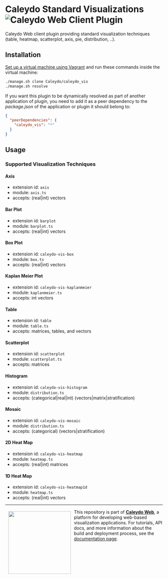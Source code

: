 Caleydo Standard Visualizations ![Caleydo Web Client Plugin](https://img.shields.io/badge/Caleydo%20Web-Client%20Plugin-F47D20.svg)
=====================

Caleydo Web client plugin providing standard visualization techniques (table, heatmap, scatterplot, axis, pie, distribution, ..).

Installation
------------

[Set up a virtual machine using Vagrant](http://www.caleydo.org/documentation/vagrant/) and run these commands inside the virtual machine:

```bash
./manage.sh clone Caleydo/caleydo_vis
./manage.sh resolve
```

If you want this plugin to be dynamically resolved as part of another application of plugin, you need to add it as a peer dependency to the _package.json_ of the application or plugin it should belong to:

```json
{
  "peerDependencies": {
    "caleydo_vis": "*"
  }
}
```

Usage
-------------------

### Supported Visualization Techniques

#### Axis
 * extension id: `axis`
 * module: `axis.ts`
 * accepts: (real|int) vectors

#### Bar Plot
 * extension id: `barplot`
 * module: `barplot.ts`
 * accepts: (real|int) vectors

#### Box Plot
 * extension id: `caleydo-vis-box`
 * module: `box.ts`
 * accepts: (real|int) vectors

#### Kaplan Meier Plot 
 * extension id: `caleydo-vis-kaplanmeier`
 * module: `kaplanmeier.ts`
 * accepts: int vectors

#### Table
 * extension id: `table`
 * module: `table.ts`
 * accepts: matrices, tables, and vectors
 
#### Scatterplot
 * extension id: `scatterplot`
 * module: `scatterplot.ts`
 * accepts: matrices

#### Histogram 
 * extension id: `caleydo-vis-histogram`
 * module: `distribution.ts`
 * accepts: (categorical|real|int) (vectors|matrix|stratification)

#### Mosaic
 * extension id: `caleydo-vis-mosaic`
 * module: `distribution.ts`
 * accepts: (categorical) (vectors|stratification)

#### 2D Heat Map
 * extension id: `caleydo-vis-heatmap`
 * module: `heatmap.ts`
 * accepts: (real|int) matrices
 
#### 1D Heat Map 
 * extension id: `caleydo-vis-heatmap1d`
 * module: `heatmap.ts`
 * accepts: (real|int) vectors


***

<a href="https://caleydo.org"><img src="http://caleydo.org/assets/images/logos/caleydo.svg" align="left" width="200px" hspace="10" vspace="6"></a>
This repository is part of **[Caleydo Web](http://caleydo.org/)**, a platform for developing web-based visualization applications. For tutorials, API docs, and more information about the build and deployment process, see the [documentation page](http://caleydo.org/documentation/).
